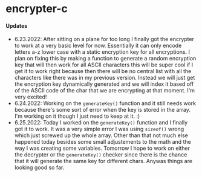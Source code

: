 # encrypter-c


#### Updates
- 6.23.2022: After sitting on a plane for too long I finally got the encrypter to work at a very basic level for now. Essentially it can only encode letters a-z lower case with a static encryption key for all encryptions. I plan on fixing this by making a function to generate a random encryption key that will then work for all ASCII characters this will be super cool if I get it to work right because then there will be no central list with all the characters like there was in my previous version. Instead we will just get the encryption key dynamically generated and we will index it based off of the ASCII code of the char that we are encrypting at that moment. I'm very excited!
- 6.24.2022: Working on the `generateKey()` function and it still needs work because there's some sort of error when the key is stored in the array. I'm working on it though I just need to keep at it. :)
- 6.25.2022: Today I worked on the `generateKey()` function and I finally got it to work. It was a very simple error I was using `sizeof()` wrong which just screwed up the whole array. Other than that not much else happened today besides some small adjustements to the math and the way I was creating some variables. Tomorrow I hope to work on either the decrypter or the `generateKey()` checker since there is the chance that it will generate the same key for different chars. Anywas things are looking good so far.